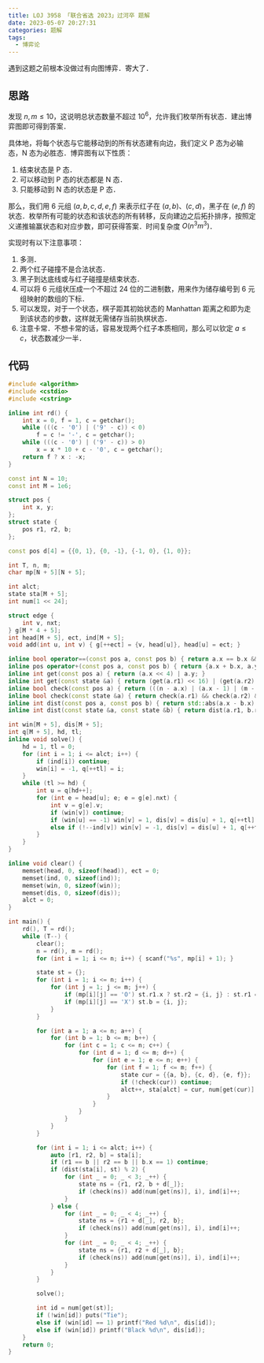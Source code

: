 ```yaml
---
title: LOJ 3958 「联合省选 2023」过河卒 题解
date: 2023-05-07 20:27:31
categories: 题解
tags:
  - 博弈论
---
```


遇到这题之前根本没做过有向图博弈．寄大了．

<!-- more -->

## 思路

发现 $n, m \le 10$，这说明总状态数量不超过 ${10}^6$，允许我们枚举所有状态．建出博弈图即可得到答案．

具体地，将每个状态与它能移动到的所有状态建有向边，我们定义 $\text{P}$ 态为必输态，$\text{N}$ 态为必胜态．博弈图有以下性质：

1. 结束状态是 $\text{P}$ 态．
2. 可以移动到 $\text{P}$ 态的状态都是 $\text{N}$ 态．
3. 只能移动到 $\text{N}$ 态的状态是 $\text{P}$ 态．

那么，我们用 $6$ 元组 $(a, b, c, d, e, f)$ 来表示红子在 $(a, b)$、$(c, d)$，黑子在 $(e, f)$ 的状态．枚举所有可能的状态和该状态的所有转移，反向建边之后拓扑排序，按照定义递推输赢状态和对应步数，即可获得答案．时间复杂度 $O(n^3m^3)$．

实现时有以下注意事项：

1. 多测．
2. 两个红子碰撞不是合法状态．
3. 黑子到达底线或与红子碰撞是结束状态．
4. 可以将 $6$ 元组状压成一个不超过 $24$ 位的二进制数，用来作为储存编号到 $6$ 元组映射的数组的下标．
5. 可以发现，对于一个状态，棋子距其初始状态的 Manhattan 距离之和即为走到该状态的步数，这样就无需储存当前执棋状态．
6. 注意卡常．不想卡常的话，容易发现两个红子本质相同，那么可以钦定 $a \le c$，状态数减少一半．

## 代码

```cpp
#include <algorithm>
#include <cstdio>
#include <cstring>

inline int rd() {
	int x = 0, f = 1, c = getchar();
	while (((c - '0') | ('9' - c)) < 0)
		f = c != '-', c = getchar();
	while (((c - '0') | ('9' - c)) > 0)
		x = x * 10 + c - '0', c = getchar();
	return f ? x : -x;
}

const int N = 10;
const int M = 1e6;

struct pos {
	int x, y;
};
struct state {
	pos r1, r2, b;
};

const pos d[4] = {{0, 1}, {0, -1}, {-1, 0}, {1, 0}};

int T, n, m;
char mp[N + 5][N + 5];

int alct;
state sta[M + 5];
int num[1 << 24];

struct edge {
	int v, nxt;
} g[M * 4 + 5];
int head[M + 5], ect, ind[M + 5];
void add(int u, int v) { g[++ect] = {v, head[u]}, head[u] = ect; }

inline bool operator==(const pos a, const pos b) { return a.x == b.x && a.y == b.y; }
inline pos operator+(const pos a, const pos b) { return {a.x + b.x, a.y + b.y}; }
inline int get(const pos a) { return (a.x << 4) | a.y; }
inline int get(const state &a) { return (get(a.r1) << 16) | (get(a.r2) << 8) | get(a.b); }
inline bool check(const pos a) { return (((n - a.x) | (a.x - 1) | (m - a.y) | (a.y - 1)) >= 0) && mp[a.x][a.y] != '#'; }
inline bool check(const state &a) { return check(a.r1) && check(a.r2) && check(a.b) && !(a.r1 == a.r2); }
inline int dist(const pos a, const pos b) { return std::abs(a.x - b.x) + std::abs(a.y - b.y); }
inline int dist(const state &a, const state &b) { return dist(a.r1, b.r1) + dist(a.r2, b.r2) + dist(a.b, b.b); }

int win[M + 5], dis[M + 5];
int q[M + 5], hd, tl;
inline void solve() {
	hd = 1, tl = 0;
	for (int i = 1; i <= alct; i++) {
		if (ind[i]) continue;
		win[i] = -1, q[++tl] = i;
	}
	while (tl >= hd) {
		int u = q[hd++];
		for (int e = head[u]; e; e = g[e].nxt) {
			int v = g[e].v;
			if (win[v]) continue;
			if (win[u] == -1) win[v] = 1, dis[v] = dis[u] + 1, q[++tl] = v;
			else if (!--ind[v]) win[v] = -1, dis[v] = dis[u] + 1, q[++tl] = v;
		}
	}
}

inline void clear() {
	memset(head, 0, sizeof(head)), ect = 0;
	memset(ind, 0, sizeof(ind));
	memset(win, 0, sizeof(win));
	memset(dis, 0, sizeof(dis));
	alct = 0;
}

int main() {
	rd(), T = rd();
	while (T--) {
		clear();
		n = rd(), m = rd();
		for (int i = 1; i <= n; i++) { scanf("%s", mp[i] + 1); }

		state st = {};
		for (int i = 1; i <= n; i++) {
			for (int j = 1; j <= m; j++) {
				if (mp[i][j] == 'O') st.r1.x ? st.r2 = {i, j} : st.r1 = {i, j};
				if (mp[i][j] == 'X') st.b = {i, j};
			}
		}

		for (int a = 1; a <= n; a++) {
			for (int b = 1; b <= m; b++) {
				for (int c = 1; c <= n; c++) {
					for (int d = 1; d <= m; d++) {
						for (int e = 1; e <= n; e++) {
							for (int f = 1; f <= m; f++) {
								state cur = {{a, b}, {c, d}, {e, f}};
								if (!check(cur)) continue;
								alct++, sta[alct] = cur, num[get(cur)] = alct;
							}
						}
					}
				}
			}
		}

		for (int i = 1; i <= alct; i++) {
			auto [r1, r2, b] = sta[i];
			if (r1 == b || r2 == b || b.x == 1) continue;
			if (dist(sta[i], st) % 2) {
				for (int _ = 0; _ < 3; _++) {
					state ns = {r1, r2, b + d[_]};
					if (check(ns)) add(num[get(ns)], i), ind[i]++;
				}
			} else {
				for (int _ = 0; _ < 4; _++) {
					state ns = {r1 + d[_], r2, b};
					if (check(ns)) add(num[get(ns)], i), ind[i]++;
				}
				for (int _ = 0; _ < 4; _++) {
					state ns = {r1, r2 + d[_], b};
					if (check(ns)) add(num[get(ns)], i), ind[i]++;
				}
			}
		}

		solve();

		int id = num[get(st)];
		if (!win[id]) puts("Tie");
		else if (win[id] == 1) printf("Red %d\n", dis[id]);
		else if (win[id]) printf("Black %d\n", dis[id]);
	}
	return 0;
}
```
